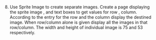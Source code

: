 8. Use Sprite Image to create separate images. Create a page displaying the sprite image , and text boxes to get values for row , column. According to the entry for the row and the column display the destined image. When row/column alone is given display all the images in that row/column. The width and height of individual image is 75 and 53 respectively. 
